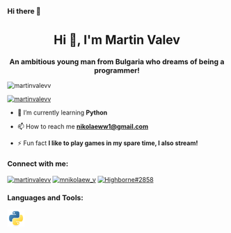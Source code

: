 ### Hi there 👋

<h1 align="center">Hi 👋, I'm Martin Valev</h1>
<h3 align="center">An ambitious young man from Bulgaria who dreams of being a programmer!</h3>

<p align="left"> <img src="https://komarev.com/ghpvc/?username=martinvalevv&label=Profile%20views&color=0e75b6&style=flat" alt="martinvalevv" /> </p>

<p align="left"> <a href="https://github.com/ryo-ma/github-profile-trophy"><img src="https://github-profile-trophy.vercel.app/?username=martinvalevv" alt="martinvalevv" /></a> </p>

- 🌱 I’m currently learning **Python**

- 📫 How to reach me **nikolaeww1@gmail.com**

- ⚡ Fun fact **I like to play games in my spare time, I also stream!**

<h3 align="left">Connect with me:</h3>
<p align="left">
<a href="https://fb.com/martinvalevv" target="blank"><img align="center" src="https://raw.githubusercontent.com/rahuldkjain/github-profile-readme-generator/master/src/images/icons/Social/facebook.svg" alt="martinvalevv" height="30" width="40" /></a>
<a href="https://instagram.com/mnikolaew_v" target="blank"><img align="center" src="https://raw.githubusercontent.com/rahuldkjain/github-profile-readme-generator/master/src/images/icons/Social/instagram.svg" alt="mnikolaew_v" height="30" width="40" /></a>
<a href="https://discord.gg/Highborne#2858" target="blank"><img align="center" src="https://raw.githubusercontent.com/rahuldkjain/github-profile-readme-generator/master/src/images/icons/Social/discord.svg" alt="Highborne#2858" height="30" width="40" /></a>
</p>

<h3 align="left">Languages and Tools:</h3>
<p align="left"> <a href="https://www.python.org" target="_blank" rel="noreferrer"> <img src="https://raw.githubusercontent.com/devicons/devicon/master/icons/python/python-original.svg" alt="python" width="40" height="40"/> </a> </p>

